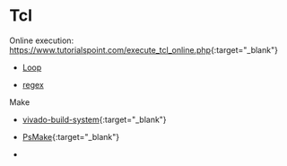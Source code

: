 Tcl
==

Online execution: <https://www.tutorialspoint.com/execute_tcl_online.php>{:target="_blank"}

- [Loop](tcl-loop.md)

- [regex](tcl-regex.md)

Make

- [vivado-build-system](https://github.com/missinglinkelectronics/vivado-build-system){:target="_blank"}

- [PsMake](https://github.com/Suremaker/PsMake){:target="_blank"}

- 